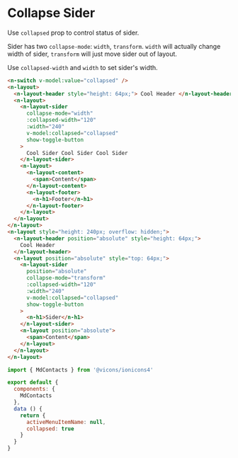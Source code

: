 # Collapse Sider

Use `collapsed` prop to control status of sider.

Sider has two `collapse-mode`: `width`, `transform`. `width` will actually change width of sider, `transform` will just move sider out of layout.

Use `collapsed-width` and `width` to set sider's width.

```html
<n-switch v-model:value="collapsed" />
<n-layout>
  <n-layout-header style="height: 64px;"> Cool Header </n-layout-header>
  <n-layout>
    <n-layout-sider
      collapse-mode="width"
      :collapsed-width="120"
      :width="240"
      v-model:collapsed="collapsed"
      show-toggle-button
    >
      Cool Sider Cool Sider Cool Sider
    </n-layout-sider>
    <n-layout>
      <n-layout-content>
        <span>Content</span>
      </n-layout-content>
      <n-layout-footer>
        <n-h1>Footer</n-h1>
      </n-layout-footer>
    </n-layout>
  </n-layout>
</n-layout>
<n-layout style="height: 240px; overflow: hidden;">
  <n-layout-header position="absolute" style="height: 64px;">
    Cool Header
  </n-layout-header>
  <n-layout position="absolute" style="top: 64px;">
    <n-layout-sider
      position="absolute"
      collapse-mode="transform"
      :collapsed-width="120"
      :width="240"
      v-model:collapsed="collapsed"
      show-toggle-button
    >
      <n-h1>Sider</n-h1>
    </n-layout-sider>
    <n-layout position="absolute">
      <span>Content</span>
    </n-layout>
  </n-layout>
</n-layout>
```

```js
import { MdContacts } from '@vicons/ionicons4'

export default {
  components: {
    MdContacts
  },
  data () {
    return {
      activeMenuItemName: null,
      collapsed: true
    }
  }
}
```
